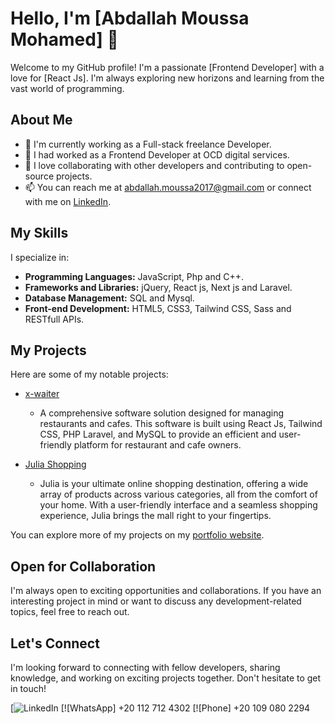 # Hello, I'm [Abdallah Moussa Mohamed] 👋

Welcome to my GitHub profile! I'm a passionate [Frontend Developer] with a love for [React Js]. I'm always exploring new horizons and learning from the vast world of programming.

## About Me

- 🔭 I'm currently working as a Full-stack freelance Developer.
- 🌱 I had worked as a Frontend Developer at OCD digital services.
- 👯 I love collaborating with other developers and contributing to open-source projects.
- 📫 You can reach me at abdallah.moussa2017@gmail.com
      or connect with me on [LinkedIn](https://www.linkedin.com/in/abdallah-moussa/).
  
## My Skills

I specialize in:

- **Programming Languages:** JavaScript, Php and C++.
- **Frameworks and Libraries:** jQuery, React js, Next js and Laravel.
- **Database Management:** SQL and Mysql.
- **Front-end Development:** HTML5, CSS3, Tailwind CSS, Sass and RESTfull APIs.


## My Projects

Here are some of my notable projects:

- [x-waiter](https://xwaiter.com/)
    - A comprehensive software solution designed for managing restaurants and cafes. This software is built using React Js, Tailwind CSS, PHP Laravel, and MySQL to provide an efficient and user-friendly platform for restaurant and cafe owners.
      
- [Julia Shopping](https://julia-shopping.vercel.app/)
   - Julia is your ultimate online shopping destination, offering a wide array of products across various categories, all from the comfort of your home. With a user-friendly interface and a seamless shopping experience, Julia brings the mall right to your fingertips.
     
You can explore more of my projects on my [portfolio website](https://abdallah-moussa.vercel.app/).

## Open for Collaboration

I'm always open to exciting opportunities and collaborations. If you have an interesting project in mind or want to discuss any development-related topics, feel free to reach out.

## Let's Connect

I'm looking forward to connecting with fellow developers, sharing knowledge, and working on exciting projects together. Don't hesitate to get in touch!

[![LinkedIn](https://www.linkedin.com/in/abdallah-moussa/)
[![WhatsApp] +20 112 712 4302
[![Phone] +20 109 080 2294

